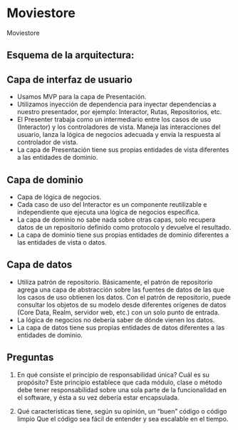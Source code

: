 # Moviestore
Moviestore

## Esquema de la arquitectura:

## Capa de interfaz de usuario

- Usamos MVP para la capa de Presentación.
- Utilizamos inyección de dependencia para inyectar dependencias a nuestro presentador, por ejemplo: Interactor, Rutas, Repositorios, etc.
- El Presenter trabaja como un intermediario entre los casos de uso (Interactor) y los controladores de vista. Maneja las interacciones del usuario, lanza la lógica de negocios adecuada y envía la respuesta al controlador de vista.
- La capa de Presentación tiene sus propias entidades de vista diferentes a las entidades de dominio.

## Capa de dominio

- Capa de lógica de negocios.
- Cada caso de uso del Interactor es un componente reutilizable e independiente que ejecuta una lógica de negocios específica.
- La capa de dominio no sabe nada sobre otras capas, solo recupera datos de un repositorio definido como protocolo y devuelve el resultado.
- La capa de dominio tiene sus propias entidades de dominio diferentes a las entidades de vista o datos.

## Capa de datos

- Utiliza patrón de repositorio. Básicamente, el patrón de repositorio agrega una capa de abstracción sobre las fuentes de datos de las que los casos de uso obtienen los datos. Con el patrón de repositorio, puede consultar los objetos de su modelo desde diferentes orígenes de datos (Core Data, Realm, servidor web, etc.) con un solo punto de entrada.
- La lógica de negocios no debería saber de dónde vienen los datos.
- La capa de datos tiene sus propias entidades de datos diferentes a las entidades de dominio.

## Preguntas

1. En qué consiste el principio de responsabilidad única? Cuál es su propósito?
  Este principio establece que cada módulo, clase o método debe tener responsabilidad sobre una sola parte de la funcionalidad  en el software, y ésta a su vez debería estar encapsulada.

2. Qué características tiene, según su opinión, un “buen” código o código limpio
  Que el código sea fácil de entender y sea escalable  en el tiempo.
